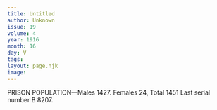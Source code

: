 ```yaml
---
title: Untitled
author: Unknown
issue: 19
volume: 4
year: 1916
month: 16
day: V
tags:
layout: page.njk
image:
---
```

PRISON POPULATION—Males 1427. Females 24, Total 1451 Last serial number B 8207. 


